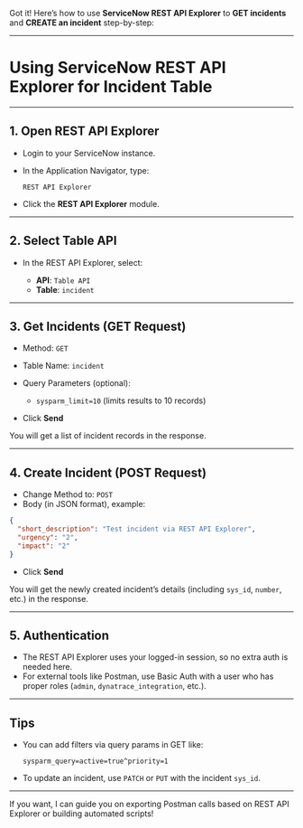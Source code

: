 Got it! Here’s how to use **ServiceNow REST API Explorer** to **GET incidents** and **CREATE an incident** step-by-step:

---

# Using ServiceNow REST API Explorer for Incident Table

---

## 1. Open REST API Explorer

* Login to your ServiceNow instance.
* In the Application Navigator, type:

  ```
  REST API Explorer
  ```
* Click the **REST API Explorer** module.

---

## 2. Select Table API

* In the REST API Explorer, select:

  * **API**: `Table API`
  * **Table**: `incident`

---

## 3. Get Incidents (GET Request)

* Method: `GET`
* Table Name: `incident`
* Query Parameters (optional):

  * `sysparm_limit=10` (limits results to 10 records)
* Click **Send**

You will get a list of incident records in the response.

---

## 4. Create Incident (POST Request)

* Change Method to: `POST`
* Body (in JSON format), example:

```json
{
  "short_description": "Test incident via REST API Explorer",
  "urgency": "2",
  "impact": "2"
}
```

* Click **Send**

You will get the newly created incident’s details (including `sys_id`, `number`, etc.) in the response.

---

## 5. Authentication

* The REST API Explorer uses your logged-in session, so no extra auth is needed here.
* For external tools like Postman, use Basic Auth with a user who has proper roles (`admin`, `dynatrace_integration`, etc.).

---

## Tips

* You can add filters via query params in GET like:

  ```
  sysparm_query=active=true^priority=1
  ```

* To update an incident, use `PATCH` or `PUT` with the incident `sys_id`.

---

If you want, I can guide you on exporting Postman calls based on REST API Explorer or building automated scripts!
